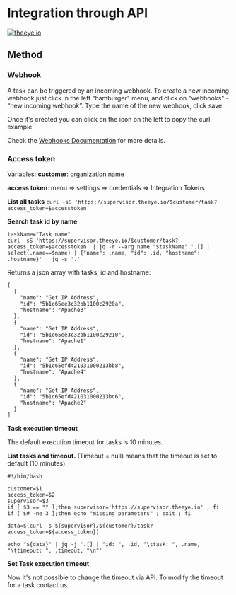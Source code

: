 # Integration through API

[![theeye.io](https://theeye.io/img/logo2.png)](https://theeye.io/en/index.html)

## Method

### Webhook

A task can be triggered by an incoming webhook. To create a new incoming webhook just click in the left "hamburger" menu, and click on "webhooks" - “new incoming webhook”.
Type the name of the new webhook, click save.

Once it's created you can click on the icon on the left to copy the curl example.

Check the [Webhooks Documentation](/core-concepts/webhooks/) for more details.


### Access token

Variables:
**customer**: organization name

**access token**: menu => settings => credentials => Integration Tokens

**List all tasks**
```curl -sS 'https://supervisor.theeye.io/$customer/task?access_token=$accesstoken'```

**Search task id by name**

```
taskName="Task name"
curl -sS 'https://supervisor.theeye.io/$customer/task?access_token=$accesstoken' | jq -r --arg name "$taskName" '.[] | select(.name==$name) | {"name": .name, "id": .id, "hostname": .hostname}' | jq -s '.'
```

Returns a json array with tasks, id and hostname:

```
[
  {
    "name": "Get IP Address",
    "id": "5b1c65ee3c32bb1100c2920a",
    "hostname": "Apache3"
  },
  {
    "name": "Get IP Address",
    "id": "5b1c65ee3c32bb1100c29210",
    "hostname": "Apache1"
  },
  {
    "name": "Get IP Address",
    "id": "5b1c65efd421031000213bb8",
    "hostname": "Apache4"
  },
  {
    "name": "Get IP Address",
    "id": "5b1c65efd421031000213bc6",
    "hostname": "Apache2"
  }
]
```

**Task execution timeout**

The default execution timeout for tasks is 10 minutes.

**List tasks and timeout.** 
(Timeout = null) means that the timeout is set to default (10 minutes).

```
#!/bin/bash                                                                                                                                                                  
  
customer=$1
access_token=$2
supervisor=$3
if [ $3 == "" ];then supervisor='https://supervisor.theeye.io' ; fi
if [ $# -ne 3 ];then echo "missing parameters" ; exit ; fi

data=$(curl -s ${supervisor}/${customer}/task?access_token=${access_token})

echo "${data}" | jq -j '.[] | "id: ", .id, "\ttask: ", .name, "\ttimeout: ", .timeout, "\n"'
```

**Set Task execution timeout**

Now it's not possible to change the timeout via API. To modify the timeout for a task contact us.


